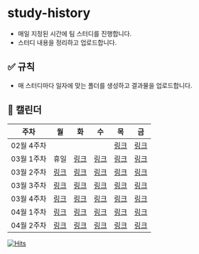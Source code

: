 # study-history
* 매일 지정된 시간에 팀 스터디를 진행합니다.
* 스터디 내용을 정리하고 업로드합니다.

## ✅ 규칙
* 매 스터디마다 일자에 맞는 폴더를 생성하고 결과물을 업로드합니다.

## 📅 캘린더
|주차|월|화|수|목|금|
|-|-|-|-|-|-|
|02월 4주차||||[링크](https://github.com/beta-tester-team2/study-history/tree/main/2025-02-27)|[링크](https://github.com/beta-tester-team2/study-history/tree/main/2025-02-28)|
|03월 1주차|휴일|[링크](https://github.com/beta-tester-team2/study-history/tree/main/2025-03-04)|[링크](https://github.com/beta-tester-team2/study-history/tree/main/2025-03-05)|[링크](https://github.com/beta-tester-team2/study-history/tree/main/2025-03-06)|[링크](https://github.com/beta-tester-team2/study-history/tree/main/2025-03-07)|
|03월 2주차|[링크]()|[링크]()|[링크]()|[링크]()|[링크]()|
|03월 3주차|[링크]()|[링크]()|[링크]()|[링크]()|[링크]()|
|03월 4주차|[링크]()|[링크]()|[링크]()|[링크]()|[링크]()|
|04월 1주차|[링크]()|[링크]()|[링크]()|[링크]()|[링크]()|
|04월 2주차|[링크]()|[링크]()|[링크]()|[링크]()|[링크]()|

[![Hits](https://hits.seeyoufarm.com/api/count/incr/badge.svg?url=https%3A%2F%2Fgithub.com%2Fbeta-tester-team2%2Fstudy-history&count_bg=%2379C83D&title_bg=%23555555&icon=&icon_color=%23E7E7E7&title=hits&edge_flat=false)](https://hits.seeyoufarm.com)